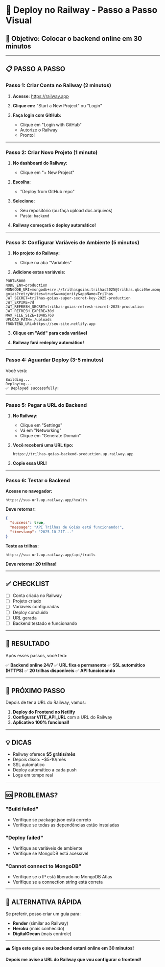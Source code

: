 # 🚂 Deploy no Railway - Passo a Passo Visual

## 🎯 Objetivo: Colocar o backend online em 30 minutos

---

## 📋 PASSO A PASSO

### Passo 1: Criar Conta no Railway (2 minutos)

1. **Acesse:** https://railway.app

2. **Clique em:** "Start a New Project" ou "Login"

3. **Faça login com GitHub:**
   - Clique em "Login with GitHub"
   - Autorize o Railway
   - Pronto!

---

### Passo 2: Criar Novo Projeto (1 minuto)

1. **No dashboard do Railway:**
   - Clique em "+ New Project"

2. **Escolha:**
   - "Deploy from GitHub repo"

3. **Selecione:**
   - Seu repositório (ou faça upload dos arquivos)
   - Pasta: `backend`

4. **Railway começará o deploy automático!**

---

### Passo 3: Configurar Variáveis de Ambiente (5 minutos)

1. **No projeto do Railway:**
   - Clique na aba "Variables"

2. **Adicione estas variáveis:**

```env
PORT=5000
NODE_ENV=production
MONGODB_URI=mongodb+srv://trilhasgoias:trilhas2025@trilhas.qbci0he.mongodb.net/trilhas-goias?retryWrites=true&w=majority&appName=Trilhas
JWT_SECRET=trilhas-goias-super-secret-key-2025-production
JWT_EXPIRE=7d
JWT_REFRESH_SECRET=trilhas-goias-refresh-secret-2025-production
JWT_REFRESH_EXPIRE=30d
MAX_FILE_SIZE=10485760
UPLOAD_PATH=./uploads
FRONTEND_URL=https://seu-site.netlify.app
```

3. **Clique em "Add" para cada variável**

4. **Railway fará redeploy automático!**

---

### Passo 4: Aguardar Deploy (3-5 minutos)

Você verá:
```
Building...
Deploying...
✅ Deployed successfully!
```

---

### Passo 5: Pegar a URL do Backend

1. **No Railway:**
   - Clique em "Settings"
   - Vá em "Networking"
   - Clique em "Generate Domain"

2. **Você receberá uma URL tipo:**
   ```
   https://trilhas-goias-backend-production.up.railway.app
   ```

3. **Copie essa URL!**

---

### Passo 6: Testar o Backend

**Acesse no navegador:**
```
https://sua-url.up.railway.app/health
```

**Deve retornar:**
```json
{
  "success": true,
  "message": "API Trilhas de Goiás está funcionando!",
  "timestamp": "2025-10-21T..."
}
```

**Teste as trilhas:**
```
https://sua-url.up.railway.app/api/trails
```

**Deve retornar 20 trilhas!**

---

## ✅ CHECKLIST

- [ ] Conta criada no Railway
- [ ] Projeto criado
- [ ] Variáveis configuradas
- [ ] Deploy concluído
- [ ] URL gerada
- [ ] Backend testado e funcionando

---

## 🎯 RESULTADO

Após esses passos, você terá:

✅ **Backend online 24/7**
✅ **URL fixa e permanente**
✅ **SSL automático (HTTPS)**
✅ **20 trilhas disponíveis**
✅ **API funcionando**

---

## 📝 PRÓXIMO PASSO

Depois de ter a URL do Railway, vamos:

1. **Deploy do Frontend no Netlify**
2. **Configurar VITE_API_URL** com a URL do Railway
3. **Aplicativo 100% funcional!**

---

## 💡 DICAS

- Railway oferece **$5 grátis/mês**
- Depois disso: ~$5-10/mês
- SSL automático
- Deploy automático a cada push
- Logs em tempo real

---

## 🆘 PROBLEMAS?

### "Build failed"
- Verifique se package.json está correto
- Verifique se todas as dependências estão instaladas

### "Deploy failed"
- Verifique as variáveis de ambiente
- Verifique se MongoDB está acessível

### "Cannot connect to MongoDB"
- Verifique se o IP está liberado no MongoDB Atlas
- Verifique se a connection string está correta

---

## 🚀 ALTERNATIVA RÁPIDA

Se preferir, posso criar um guia para:
- **Render** (similar ao Railway)
- **Heroku** (mais conhecido)
- **DigitalOcean** (mais controle)

---

🏔️ **Siga este guia e seu backend estará online em 30 minutos!**

**Depois me avise a URL do Railway que vou configurar o frontend!**